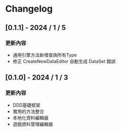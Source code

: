 # Changelog

## [0.1.1] - 2024 / 1 / 5
### 更新內容
* 通用引擎方法新增查詢所有Type
* 修正 CreateNewDataEditor 自動生成 DataSet 錯誤

## [0.1.0] - 2024 / 1 / 3
### 更新內容
* DDD基礎框架
* 實用的方法整合
* 本地化資料編輯器
* 遊戲資料管理編輯器